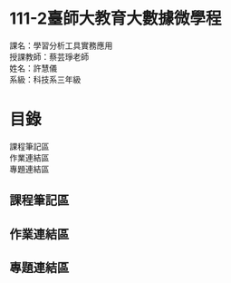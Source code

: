 # 111-2臺師大教育大數據微學程
課名：學習分析工具實務應用 <br/>
授課教師：蔡芸琤老師 <br/>
姓名：許慧儀 <br/>
系級：科技系三年級

# 目錄

課程筆記區 <br/>
作業連結區 <br/>
專題連結區 <br/>

## 課程筆記區
## 作業連結區
## 專題連結區
